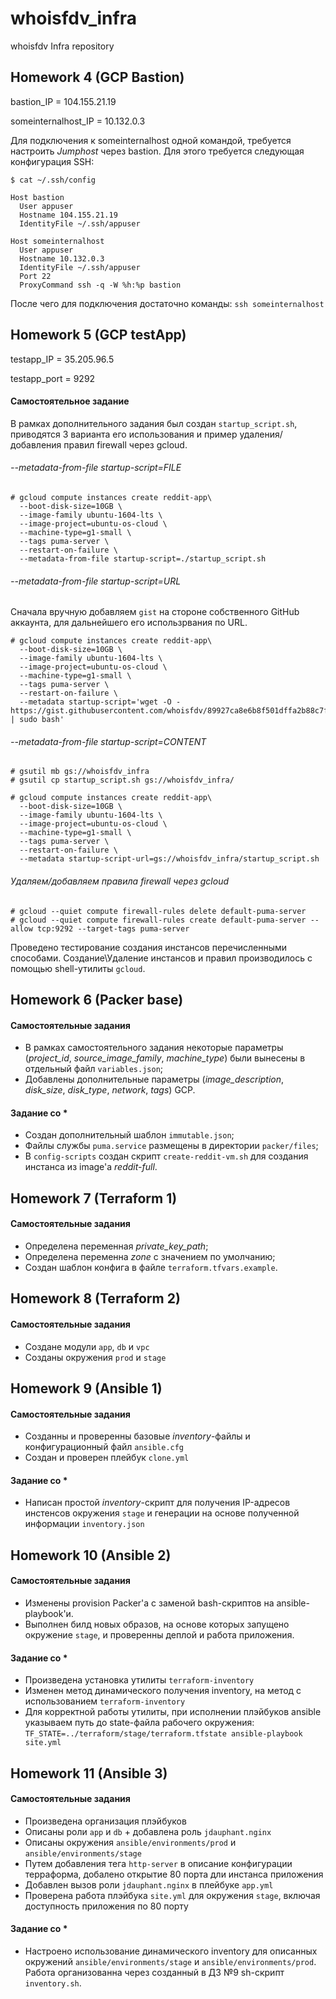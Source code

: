 # whoisfdv_infra
whoisfdv Infra repository

## Homework 4 (GCP Bastion)

bastion_IP = 104.155.21.19

someinternalhost_IP = 10.132.0.3

Для подключения к someinternalhost одной командой, требуется настроить _Jumphost_ через bastion.
Для этого требуется следующая конфигурация SSH:

```
$ cat ~/.ssh/config                                                                                                         

Host bastion
  User appuser
  Hostname 104.155.21.19
  IdentityFile ~/.ssh/appuser

Host someinternalhost
  User appuser
  Hostname 10.132.0.3
  IdentityFile ~/.ssh/appuser
  Port 22
  ProxyCommand ssh -q -W %h:%p bastion
```

После чего для подключения достаточно команды: `ssh someinternalhost`

## Homework 5 (GCP testApp)

testapp_IP = 35.205.96.5

testapp_port = 9292

#### Самостоятельное задание

В рамках дополнительного задания был создан `startup_script.sh`, приводятся 3 варианта его использования и пример удаления/добавления правил firewall через gcloud.

###### --metadata-from-file startup-script=FILE

```
# gcloud compute instances create reddit-app\
  --boot-disk-size=10GB \
  --image-family ubuntu-1604-lts \
  --image-project=ubuntu-os-cloud \
  --machine-type=g1-small \
  --tags puma-server \
  --restart-on-failure \
  --metadata-from-file startup-script=./startup_script.sh
```

###### --metadata-from-file startup-script=URL

Сначала вручную добавляем `gist` на стороне собственного GitHub аккаунта, для дальнейшего его использрвания по URL.

```
# gcloud compute instances create reddit-app\ 
  --boot-disk-size=10GB \
  --image-family ubuntu-1604-lts \
  --image-project=ubuntu-os-cloud \
  --machine-type=g1-small \
  --tags puma-server \
  --restart-on-failure \
  --metadata startup-script='wget -O - https://gist.githubusercontent.com/whoisfdv/89927ca8e6b8f501dffa2b88c7f9e427/raw/a8073d049d48badb23e514dd06e81764563b3831/startup_script.sh | sudo bash'
```

###### --metadata-from-file startup-script=CONTENT

```
# gsutil mb gs://whoisfdv_infra
# gsutil cp startup_script.sh gs://whoisfdv_infra/ 

# gcloud compute instances create reddit-app\
  --boot-disk-size=10GB \
  --image-family ubuntu-1604-lts \
  --image-project=ubuntu-os-cloud \
  --machine-type=g1-small \
  --tags puma-server \
  --restart-on-failure \
  --metadata startup-script-url=gs://whoisfdv_infra/startup_script.sh
```

###### Удаляем/добавляем правила firewall через gcloud

```
# gcloud --quiet compute firewall-rules delete default-puma-server
# gcloud --quiet compute firewall-rules create default-puma-server --allow tcp:9292 --target-tags puma-server
```

Проведено тестирование создания инстансов перечисленными способами. Создание\Удаление инстансов и правил производилось с помощью shell-утилиты `gcloud`.

## Homework 6 (Packer base)

#### Самостоятельные задания
 
 * В рамках самостоятельного задания некоторые параметры (_project_id_, _source_image_family_, _machine_type_) были вынесены в отдельный файл `variables.json`;
 * Добавлены дополнительные параметры (_image_description_, _disk_size_, _disk_type_, _network_, _tags_) GCP.
 
#### Задание со *
 
 * Создан дополнительный шаблон `immutable.json`;
 * Файлы службы `puma.service` размещены в директории `packer/files`;
 * В `config-scripts` создан скрипт `create-reddit-vm.sh` для создания инстанса из image'а _reddit-full_.

 ## Homework 7 (Terraform 1)

 #### Самостоятельные задания

  * Определена переменная _private_key_path_;
  * Определена переменна _zone_ с значением по умолчанию;
  * Создан шаблон конфига в файле `terraform.tfvars.example`.

## Homework 8 (Terraform 2)

#### Самостоятельные задания

 * Создане модули `app`, `db` и `vpc`
 * Созданы окружения `prod` и `stage` 

## Homework 9 (Ansible 1)

#### Самостоятельные задания

 * Созданны и проверенны базовые _inventory_-файлы и конфигурационный файл `ansible.cfg`
 * Создан и проверен плейбук `clone.yml`

 #### Задание со *

  * Написан простой _inventory_-скрипт для получения IP-адресов инстенсов окружения `stage` и генерации на основе полученной информации `inventory.json`

## Homework 10 (Ansible 2)

#### Самостоятельные задания

 * Изменены provision Packer'а с заменой bash-скриптов на ansible-playbook'и.
 * Выполнен билд новых образов, на основе которых запущено окружение `stage`, и проверенны деплой и работа приложения. 

 #### Задание со *

  * Произведена установка утилиты `terraform-inventory`
  * Изменен метод динамического получения inventory, на метод с использованием `terraform-inventory`
  * Для корректной работы утилиты, при исполнении плэйбуков ansible указываем путь до state-файла рабочего окружения:
  `TF_STATE=../terraform/stage/terraform.tfstate ansible-playbook site.yml` 

## Homework 11 (Ansible 3)

#### Самостоятельные задания

 * Произведена организация плэйбуков
 * Описаны роли `app` и `db` + добавлена роль `jdauphant.nginx` 
 * Описаны окружения `ansible/environments/prod` и `ansible/environments/stage`
 * Путем добавления тега `http-server` в описание конфигурации терраформа, добалено открытие 80 порта дли инстанса приложения
 * Добавлен вызов роли `jdauphant.nginx` в плейбуке `app.yml` 
 * Проверена работа плэйбука `site.yml` для окружения `stage`, включая доступность приложения по 80 порту

 #### Задание со *

  * Настроено использование динамического inventory для описанных окружений `ansible/environments/stage` и `ansible/environments/prod`. Работа организованна через созданный в ДЗ №9 sh-скрипт `inventory.sh`.
